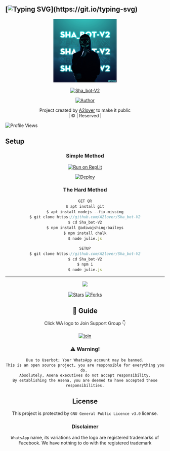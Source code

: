 ## [![Typing SVG](https://readme-typing-svg.herokuapp.com?font=Lemon+milk&color=F5000&lines=Welcome+to+Sha_bot-V2+WA+Bot...;Created+by+husni+and+nijin...;This+is+a+Bgm+stickerbot...;With+more+features...)](https://git.io/typing-svg)

<div align="center">
  <img border-radius: 15px src="IMG-20211125-WA0007.jpg" width="200" height="200"/>
  <p align="center">
<a href="#"><img title="Sha_bot-V2" src="https://img.shields.io/badge/Sha_bot-V2-green?colorA=%23ff0000&colorB=%23017e40&style=for-the-badge"></a>
</p>
  <p align="center">
<a href="https://github.com/A2lover"><img title="Author" src="https://img.shields.io/badge/Author-Husnijin-/Sha_bot-V2?color=blue&style=for-the-badge&logo=whatsapp"></a>
</p>
</div>
<p align="center">
Project created by <a href="https://github.com/A2lover">A2lover</a> to make it public
    <br>
       | © |
        Reserved |
    <br> 
</p>

![Profile Views](https://hits.seeyoufarm.com/api/count/incr/badge.svg?url=https://github.com/A2lover/Sha_bot-V2&title=maalutty%20Views)

## Setup
<div align="center">

  ### Simple Method
 
[![Run on Repl.it](https://repl.it/badge/github/quiec/whatsAlfa)](https://replit.com/@Husniser/MAALUTTY-QR)
  

[![Deploy](https://www.herokucdn.com/deploy/button.svg)](https://heroku.com/deploy?template=https://github.com/A2lover/Sha_bot-V2) 
 
### The Hard Method
```js
GET QR
$ apt install git
$ apt install nodejs --fix-missing
$ git clone https://github.com/A2lover/Sha_bot-V2
$ cd Sha_bot-V2
$ npm install @adiwajshing/baileys
$ npm install chalk
$ node julie.js
```
      
```js
SETUP
$ git clone https://github.com/A2lover/Sha_bot-V2
$ cd Sha_bot-V2
$ npm i
$ node julie.js
```

----

  <p align="center">
  <a href="httsp://github.com/A2lover/Sha_bot-V2">
    
<a href="https://github.com/farhan-dqz/followers">
<img src="https://img.shields.io/github/repo-size/farhan-dqz/Julie-Mwol?color=green&label=Repo%20total%20size&style=plastic">
<p align="center">
<a href="https://github.com/A2lover/followers"
<img title="Followers" src="https://img.shields.io/github/followers/A2lover?color=blue&style=flat-square"></a>
<a href="https://github.com/A2lover/Sha_bot-V2/stargazers/"><img title="Stars" src="https://img.shields.io/github/stars/A2lover/Sha_bot-V2?color=blue&style=flat-trangle"></a>
<a href="https://github.com/A2lover/Sha_bot-V2/network/members"><img title="Forks" src="https://img.shields.io/github/forks/A2lover/Sha_bot-V2?color=blue&style=flat-trangle"></a>
</p>

## 📢 Guide
Click WA logo to Join Support Group 👇
    <br>
<br>
  [![join](https://github.com/Alien-alfa/PublicBot/blob/main/wlogo.svg.png)](https://chat.whatsapp.com/J4DrqlOQYr05LnEfYCoovI)
  <div align="center">

  </div>






### ⚠️ Warning! 
```
Due to Userbot; Your WhatsApp account may be banned.
This is an open source project, you are responsible for everything you do. 
Absolutely, Asena executives do not accept responsibility.
By establishing the Asena, you are deemed to have accepted these responsibilities.
```

    


## License
This project is protected by `GNU General Public Licence v3.0` license.

### Disclaimer
`WhatsApp` name, its variations and the logo are registered trademarks of Facebook. We have nothing to do with the registered trademark


